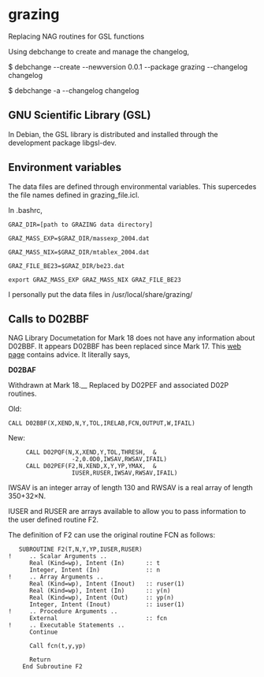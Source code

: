 # grazing

Replacing NAG routines for GSL functions

Using debchange to create and manage the changelog,

$ debchange --create --newversion 0.0.1 --package grazing --changelog changelog

$ debchange -a --changelog changelog

## GNU Scientific Library (GSL)

In Debian, the GSL library is distributed and installed through the development package libgsl-dev.

## Environment variables

The data files are defined through environmental variables. This supercedes the file names defined in grazing_file.icl.

In .bashrc,

`GRAZ_DIR=[path to GRAZING data directory]`

`GRAZ_MASS_EXP=$GRAZ_DIR/massexp_2004.dat`

`GRAZ_MASS_NIX=$GRAZ_DIR/mtablex_2004.dat`

`GRAZ_FILE_BE23=$GRAZ_DIR/be23.dat`

`export GRAZ_MASS_EXP GRAZ_MASS_NIX GRAZ_FILE_BE23`

I personally put the data files in /usr/local/share/grazing/

## Calls to D02BBF

NAG Library Documetation for Mark 18 does not have any information about D02BBF. It appears D02BBF has been replaced since Mark 17. This [web page](https://wwwafs.portici.enea.it/software/libnag/nagdoc_fl24/html/GENINT/replace.html) contains advice. It literally says,

**D02BAF**

Withdrawn at Mark 18.__
Replaced by D02PEF and associated D02P routines.

Old: 
```Fortran
CALL D02BBF(X,XEND,N,Y,TOL,IRELAB,FCN,OUTPUT,W,IFAIL)
```
New:
```Fortran THRES(1:N) = TOL
     CALL D02PQF(N,X,XEND,Y,TOL,THRESH,  &
                  -2,0.0D0,IWSAV,RWSAV,IFAIL)
     CALL D02PEF(F2,N,XEND,X,Y,YP,YMAX,  &
                  IUSER,RUSER,IWSAV,RWSAV,IFAIL)
```
IWSAV is an integer array of length 130 and RWSAV is a real array of length 350+32×N.

IUSER and RUSER are arrays available to allow you to pass information to the user defined routine F2.

The definition of F2 can use the original routine FCN as follows:
```Fortran
   SUBROUTINE F2(T,N,Y,YP,IUSER,RUSER)
!     .. Scalar Arguments ..
      Real (Kind=wp), Intent (In)      :: t
      Integer, Intent (In)             :: n
!     .. Array Arguments ..
      Real (Kind=wp), Intent (Inout)   :: ruser(1)
      Real (Kind=wp), Intent (In)      :: y(n)
      Real (Kind=wp), Intent (Out)     :: yp(n)
      Integer, Intent (Inout)          :: iuser(1)
!     .. Procedure Arguments ..
      External                         :: fcn
!     .. Executable Statements ..
      Continue

      Call fcn(t,y,yp)

      Return
    End Subroutine F2
```

